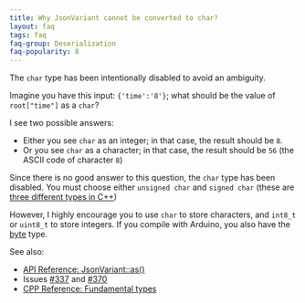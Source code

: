 ```yaml
---
title: Why JsonVariant cannot be converted to char?
layout: faq
tags: faq
faq-group: Deserialization
faq-popularity: 8
---
```


The `char` type has been intentionally disabled to avoid an ambiguity.

Imagine you have this input: `{'time':'8'}`; what should be the value of `root["time"]` as a `char`?

I see two possible answers:

* Either you see `char` as an integer; in that case, the result should be `8`.
* Or you see `char` as a character; in that case, the result should be `56` (the ASCII code of character `8`)

Since there is no good answer to this question, the `char` type has been disabled.
You must choose either `unsigned char` and `signed char` (these are [three different types in C++](http://en.cppreference.com/w/cpp/language/types))

However, I highly encourage you to use `char` to store characters, and `int8_t` or `uint8_t` to store integers. If you compile with Arduino, you also have the [byte](https://www.arduino.cc/en/Reference/Byte) type.

See also:

* [API Reference: JsonVariant::as()](https://github.com/bblanchon/ArduinoJson/wiki/API%20Reference#jsonvariantas)
* Issues [#337](https://github.com/bblanchon/ArduinoJson/issues/337) and [#370](https://github.com/bblanchon/ArduinoJson/issues/370)
* [CPP Reference: Fundamental types](http://en.cppreference.com/w/cpp/language/types)
